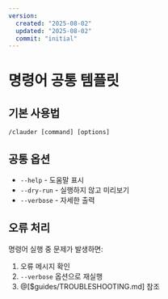 ```yaml
---
version:
  created: "2025-08-02"
  updated: "2025-08-02"
  commit: "initial"
---
```


# 명령어 공통 템플릿

## 기본 사용법
```
/clauder [command] [options]
```

## 공통 옵션
- `--help` - 도움말 표시
- `--dry-run` - 실행하지 않고 미리보기
- `--verbose` - 자세한 출력

## 오류 처리
명령어 실행 중 문제가 발생하면:
1. 오류 메시지 확인
2. `--verbose` 옵션으로 재실행
3. @[$guides/TROUBLESHOOTING.md] 참조